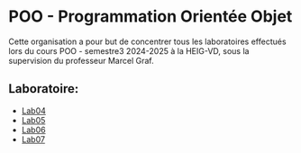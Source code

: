 # POO - Programmation Orientée Objet

Cette organisation a pour but de concentrer tous les laboratoires effectués lors du cours POO - semestre3 2024-2025 à la HEIG-VD, sous la supervision du professeur Marcel Graf.

## Laboratoire:
- [Lab04](https://github.com/POO-Lestiboudois-Parisod/Lab04)
- [Lab05](https://github.com/POO-Lestiboudois-Parisod/Lab05)
- [Lab06](https://github.com/POO-Lestiboudois-Parisod/Lab06)
- [Lab07](https://github.com/POO-Lestiboudois-Parisod/Lab07)
